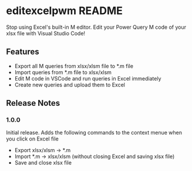 # editexcelpwm README

Stop using Excel's built-in M editor. Edit your Power Query M code of your xlsx file with Visual Studio Code!

## Features

* Export all M queries from xlsx/xlsm file to *.m file
* Import queries from *.m file to xlsx/xlsm
* Edit M code in VSCode and run queries in Excel immediately 
* Create new queries and upload them to Excel


## Release Notes

### 1.0.0

Initial release. Adds the following commands to the context menue when you click on Excel file
* Export xlsx/xlsm -> *.m
* Import *.m -> xlsx/xlsm (without closing Excel and saving xlsx file)
* Save and close xlsx file
